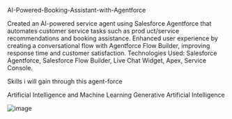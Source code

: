  AI-Powered-Booking-Assistant-with-Agentforce

 Created an AI-powered service agent using Salesforce Agentforce that automates customer service tasks such as prod
uct/service recommendations and booking assistance.
  Enhanced user experience by creating a conversational flow with Agentforce Flow Builder, improving response time and
 customer satisfaction.
 Technologies Used: Salesforce Agentforce, Salesforce Flow Builder, Live Chat Widget, Apex, Service Console.

Skills i will gain through this agent-force

Artificial Intelligence and Machine Learning Generative Artificial Intelligence

![image](https://github.com/user-attachments/assets/a624a80c-827d-41bd-81a8-c7d92279bfa1)

